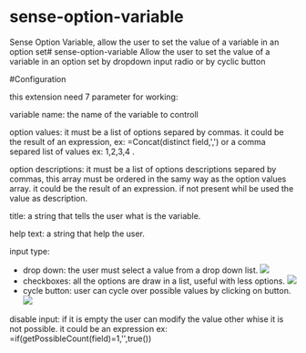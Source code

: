 # sense-option-variable
Sense Option Variable, allow the user to set the value of a variable in an option set# sense-option-variable
Allow the user to set the value of a variable in an option set by dropdown input radio or by cyclic button

#Configuration

this extension need 7 parameter for working:

variable name: the name of the variable to controll

option values: it must be a list of options separed by commas. it could be the result of an expression, ex: =Concat(distinct field,',') or a comma separed list of values ex: 1,2,3,4 .

option descriptions: it must be a list of options descriptions separed by commas, this array must be ordered in the samy way as the option values array. it could be the result of an expression. if not present whil be used the value as description.

title: a string that tells the user what is the variable.

help text: a string that help the user.

input type: 
<ul>
  <li>drop down: the user must select a value from a drop down list. 
  <img src = "https://raw.github.com/LorisLombardo87/sense-option-variable/master/img/ddemo.gif"/><br>
  </li>
  
  <li>checkboxes: all the options are draw in a list, useful with less options. 
  <img src = "https://raw.github.com/LorisLombardo87/sense-option-variable/master/img/rdemo.gif"/><br></li>
  
  <li>cycle button: user can cycle over possible values by clicking on button.
  <img src = "https://raw.github.com/LorisLombardo87/sense-option-variable/master/img/cdemo.gif"/><br>
  </li>
</ul>

disable input: if it is empty the user can modify the value other whise it is not possible. it could be an expression ex: =if(getPossibleCount(field)=1,'',true())

